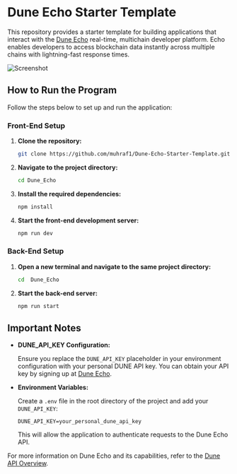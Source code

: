 # Dune Echo Starter Template

This repository provides a starter template for building applications that interact with the [Dune Echo](https://dune.com/echo) real-time, multichain developer platform. Echo enables developers to access blockchain data instantly across multiple chains with lightning-fast response times.

![Screenshot](https://mewing-storm-58d.notion.site/image/attachment%3Abdb60cf0-535a-41a3-93d8-1ef75fc5955a%3AScreenshot_2025-02-18_at_11.50.15.png?table=block&id=19e8151d-abba-80e9-861d-fb39375994a1&spaceId=512b3bd5-4787-4505-8142-d6bae8f79884&width=1420&userId=&cache=v2)

## How to Run the Program

Follow the steps below to set up and run the application:

### Front-End Setup

1. **Clone the repository:**

   ```bash
   git clone https://github.com/muhraf1/Dune-Echo-Starter-Template.git
   ```

2. **Navigate to the project directory:**

   ```bash
   cd Dune_Echo
   ```

3. **Install the required dependencies:**

   ```bash
   npm install
   ```

4. **Start the front-end development server:**

   ```bash
   npm run dev
   ```

### Back-End Setup

1. **Open a new terminal and navigate to the same project directory:**

   ```bash
   cd  Dune_Echo
   ```
2. **Start the back-end server:**

   ```bash
   npm run start
   ```

## Important Notes

- **DUNE_API_KEY Configuration:**

  Ensure you replace the `DUNE_API_KEY` placeholder in your environment configuration with your personal DUNE API key. You can obtain your API key by signing up at [Dune Echo](https://dune.com/echo).

- **Environment Variables:**

  Create a `.env` file in the root directory of the project and add your `DUNE_API_KEY`:

  ```env
  DUNE_API_KEY=your_personal_dune_api_key
  ```

  This will allow the application to authenticate requests to the Dune Echo API.

For more information on Dune Echo and its capabilities, refer to the [Dune API Overview](https://docs.dune.com/echo/overview). 
